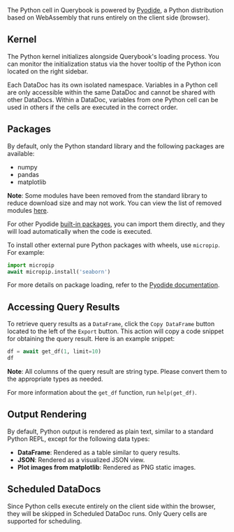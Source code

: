 The Python cell in Querybook is powered by [Pyodide](https://pyodide.org/en/stable/index.html), a Python distribution based on WebAssembly that runs entirely on the client side (browser).

## Kernel

The Python kernel initializes alongside Querybook's loading process. You can monitor the initialization status via the hover tooltip of the Python icon located on the right sidebar.

Each DataDoc has its own isolated namespace. Variables in a Python cell are only accessible within the same DataDoc and cannot be shared with other DataDocs. Within a DataDoc, variables from one Python cell can be used in others if the cells are executed in the correct order.

## Packages

By default, only the Python standard library and the following packages are available:

-   numpy
-   pandas
-   matplotlib

**Note**: Some modules have been removed from the standard library to reduce download size and may not work. You can view the list of removed modules [here](https://pyodide.org/en/stable/usage/wasm-constraints.html#removed-modules).

For other Pyodide [built-in packages](https://pyodide.org/en/stable/usage/packages-in-pyodide.html#packages-in-pyodide), you can import them directly, and they will load automatically when the code is executed.

To install other external pure Python packages with wheels, use `micropip`. For example:

```py
import micropip
await micropip.install('seaborn')
```

For more details on package loading, refer to the [Pyodide documentation](https://pyodide.org/en/stable/usage/loading-packages.html#loading-packages).

## Accessing Query Results

To retrieve query results as a `DataFrame`, click the `Copy DataFrame` button located to the left of the `Export` button. This action will copy a code snippet for obtaining the query result. Here is an example snippet:

```py
df = await get_df(1, limit=10)
df
```

**Note**: All columns of the query result are string type. Please convert them to the appropriate types as needed.

For more information about the `get_df` function, run `help(get_df)`.

## Output Rendering

By default, Python output is rendered as plain text, similar to a standard Python REPL, except for the following data types:

-   **DataFrame**: Rendered as a table similar to query results.
-   **JSON**: Rendered as a visualized JSON view.
-   **Plot images from matplotlib**: Rendered as PNG static images.

## Scheduled DataDocs

Since Python cells execute entirely on the client side within the browser, they will be skipped in Scheduled DataDoc runs. Only Query cells are supported for scheduling.

